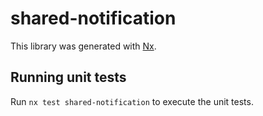 # shared-notification

This library was generated with [Nx](https://nx.dev).

## Running unit tests

Run `nx test shared-notification` to execute the unit tests.
